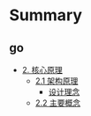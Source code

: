 # Summary
## go

- [2. 核心原理](go/chapter2.md)
  - [2.1 架构原理](architecture/architecture.md)
    - [设计理念](architecture/concepts.md)
  - [2.2 主要概念](concepts/index.md)
